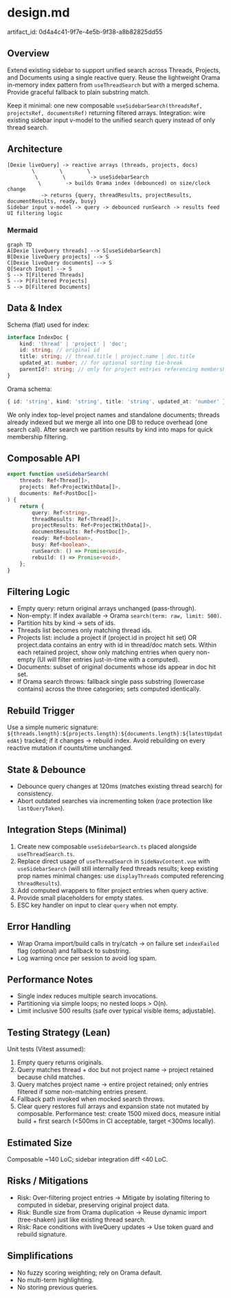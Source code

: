 # design.md

artifact_id: 0d4a4c41-9f7e-4e5b-9f38-a8b82825dd55

## Overview

Extend existing sidebar to support unified search across Threads, Projects, and Documents using a single reactive query. Reuse the lightweight Orama in-memory index pattern from `useThreadSearch` but with a merged schema. Provide graceful fallback to plain substring match.

Keep it minimal: one new composable `useSidebarSearch(threadsRef, projectsRef, documentsRef)` returning filtered arrays. Integration: wire existing sidebar input v-model to the unified search query instead of only thread search.

## Architecture

```
[Dexie liveQuery] -> reactive arrays (threads, projects, docs)
        \        \        \
         \        \        -> useSidebarSearch
          \        -> builds Orama index (debounced) on size/clock change
           -> returns {query, threadResults, projectResults, documentResults, ready, busy}
Sidebar input v-model -> query -> debounced runSearch -> results feed UI filtering logic
```

### Mermaid

```mermaid
graph TD
A[Dexie liveQuery threads] --> S[useSidebarSearch]
B[Dexie liveQuery projects] --> S
C[Dexie liveQuery documents] --> S
Q[Search Input] --> S
S --> T[Filtered Threads]
S --> P[Filtered Projects]
S --> D[Filtered Documents]
```

## Data & Index

Schema (flat) used for index:

```ts
interface IndexDoc {
    kind: 'thread' | 'project' | 'doc';
    id: string; // original id
    title: string; // thread.title | project.name | doc.title
    updated_at: number; // for optional sorting tie-break
    parentId?: string; // only for project entries referencing membership (not needed initially)
}
```

Orama schema:

```ts
{ id: 'string', kind: 'string', title: 'string', updated_at: 'number' }
```

We only index top-level project names and standalone documents; threads already indexed but we merge all into one DB to reduce overhead (one search call). After search we partition results by kind into maps for quick membership filtering.

## Composable API

```ts
export function useSidebarSearch(
    threads: Ref<Thread[]>,
    projects: Ref<ProjectWithData[]>,
    documents: Ref<PostDoc[]>
) {
    return {
        query: Ref<string>,
        threadResults: Ref<Thread[]>,
        projectResults: Ref<ProjectWithData[]>,
        documentResults: Ref<PostDoc[]>,
        ready: Ref<boolean>,
        busy: Ref<boolean>,
        runSearch: () => Promise<void>,
        rebuild: () => Promise<void>,
    };
}
```

## Filtering Logic

-   Empty query: return original arrays unchanged (pass-through).
-   Non-empty: If index available -> Orama `search(term: raw, limit: 500)`.
-   Partition hits by kind -> sets of ids.
-   Threads list becomes only matching thread ids.
-   Projects list: include a project if (project.id in project hit set) OR project.data contains an entry with id in thread/doc match sets. Within each retained project, show only matching entries when query non-empty (UI will filter entries just-in-time with a computed).
-   Documents: subset of original documents whose ids appear in doc hit set.
-   If Orama search throws: fallback single pass substring (lowercase contains) across the three categories; sets computed identically.

## Rebuild Trigger

Use a simple numeric signature: `${threads.length}:${projects.length}:${documents.length}:${latestUpdatedAt}` tracked; if it changes -> rebuild index. Avoid rebuilding on every reactive mutation if counts/time unchanged.

## State & Debounce

-   Debounce query changes at 120ms (matches existing thread search) for consistency.
-   Abort outdated searches via incrementing token (race protection like `lastQueryToken`).

## Integration Steps (Minimal)

1. Create new composable `useSidebarSearch.ts` placed alongside `useThreadSearch.ts`.
2. Replace direct usage of `useThreadSearch` in `SideNavContent.vue` with `useSidebarSearch` (will still internally feed threads results; keep existing prop names minimal changes: use `displayThreads` computed referencing `threadResults`).
3. Add computed wrappers to filter project entries when query active.
4. Provide small placeholders for empty states.
5. ESC key handler on input to clear `query` when not empty.

## Error Handling

-   Wrap Orama import/build calls in try/catch -> on failure set `indexFailed` flag (optional) and fallback to substring.
-   Log warning once per session to avoid log spam.

## Performance Notes

-   Single index reduces multiple search invocations.
-   Partitioning via simple loops; no nested loops > O(n).
-   Limit inclusive 500 results (safe over typical visible items; adjustable).

## Testing Strategy (Lean)

Unit tests (Vitest assumed):

1. Empty query returns originals.
2. Query matches thread + doc but not project name -> project retained because child matches.
3. Query matches project name -> entire project retained; only entries filtered if some non-matching entries present.
4. Fallback path invoked when mocked search throws.
5. Clear query restores full arrays and expansion state not mutated by composable.
   Performance test: create 1500 mixed docs, measure initial build + first search (<500ms in CI acceptable, target <300ms locally).

## Estimated Size

Composable ~140 LoC; sidebar integration diff <40 LoC.

## Risks / Mitigations

-   Risk: Over-filtering project entries -> Mitigate by isolating filtering to computed in sidebar, preserving original project data.
-   Risk: Bundle size from Orama duplication -> Reuse dynamic import (tree-shaken) just like existing thread search.
-   Risk: Race conditions with liveQuery updates -> Use token guard and rebuild signature.

## Simplifications

-   No fuzzy scoring weighting; rely on Orama default.
-   No multi-term highlighting.
-   No storing previous queries.
